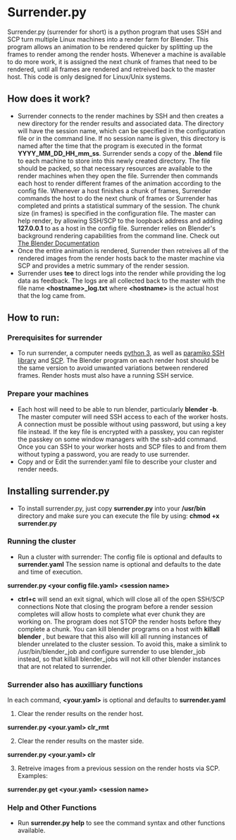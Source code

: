 # Surrender.py
Surrender.py (surrender for short) is a python program that uses SSH and SCP turn multiple Linux machines into a render farm for Blender. This program allows an animation to be rendered quicker by splitting up the frames to render among the render hosts. Whenever a machine is available to do more work, it is assigned the next chunk of frames that need to be rendered, until all frames are rendered and retreived back to the master host. This code is only designed for Linux/Unix systems.

## How does it work?
* Surrender connects to the render machines by SSH and then creates a new directory for the render results and associated data. The directory will have the session name, which can be specified in the configuration file or in the command line. If no session name is given, this directory is named after the time that the program is executed in the format **YYYY_MM_DD_HH_mm_ss**. Surrender sends a copy of the **.blend** file to each machine to store into this newly created directory. The file should be packed, so that necessary resources are available to the render machines when they open the file. Surrender then commands each host to render different frames of the animation according to the config file. Whenever a host finishes a chunk of frames, Surrender commands the host to do the next chunk of frames or Surrender has completed and prints a statistical summary of the session. The chunk size (in frames) is specified in the configuration file. The master can help render, by allowing SSH/SCP to the loopback address and adding **127.0.0.1** to as a host in the config file. Surrender relies on Blender's background rendering capabilities from the command line. Check out [The Blender Documentation](https://docs.blender.org/manual/en/latest/advanced/command_line/render.html)
* Once the entire animation is rendered, Surrender then retreives all of the rendered images from the render hosts back to the master machine via SCP and provides a metric summary of the render session.
* Surrender uses **tee** to direct logs into the render while providing the log data as feedback. The logs are all collected back to the master with the file name **\<hostname\>_log.txt** where **\<hostname\>** is the actual host that the log came from.


## How to run:
### Prerequisites for surrender
* To run surrender, a computer needs [python 3](https://www.python.org/downloads/), as well as [paramiko SSH library](https://github.com/paramiko/paramiko) and [SCP](https://pypi.org/project/scp/). The Blender program on each render host should be the same version to avoid unwanted variations between rendered frames. Render hosts must also have a running SSH service.

### Prepare your machines
* Each host will need to be able to run blender, particularly **blender -b**. The master computer will need SSH access to each of the worker hosts. A connection must be possible without using password, but using a key file instead. If the key file is encrypted with a passkey, you can register the passkey on some window managers with the ssh-add command. Once you can SSH to your worker hosts and SCP files to and from them without typing a password, you are ready to use surrender.
* Copy and or Edit the surrender.yaml file to describe your cluster and render needs.

## Installing surrender.py
* To install surrender.py, just copy **surrender.py** into your **/usr/bin** directory and make sure you can execute the file by using:
**chmod +x surrender.py** 

### Running the cluster
* Run a cluster with surrender:
 The config file is optional and defaults to **surrender.yaml**
 The session name is optional and defaults to the date and time of execution.

**surrender.py \<your config file.yaml\> \<session name\>**

* **ctrl+c** will send an exit signal, which will close all of the open SSH/SCP connections
  Note that closing the program before a render session completes will allow hosts to complete what ever chunk they are working on.
  The program does not STOP the render hosts before they complete a chunk. You can kill blender programs on a host with **killall blender** , but beware that this also will kill all running instances of blender unrelated to the cluster session. To avoid this, make a simlink to /usr/bin/blender_job and configure surrender to use blender_job instead, so that killall blender_jobs will not kill other blender instances that are not related to surrender.
  
 ### Surrender also has auxilliary functions
In each command, **\<your.yaml\>** is optional and defaults to **surrender.yaml**

1. Clear the render results on the render host.

  **surrender.py \<your.yaml\> clr_rmt**

2. Clear the render results on the master side.

  **surrender.py \<your.yaml\> clr**

3. Retreive images from a previous session on the render hosts via SCP. Examples:

  **surrender.py get \<your.yaml\> \<session name\>**

### Help and Other Functions
  * Run **surrender.py help** to see the command syntax and other functions available.
